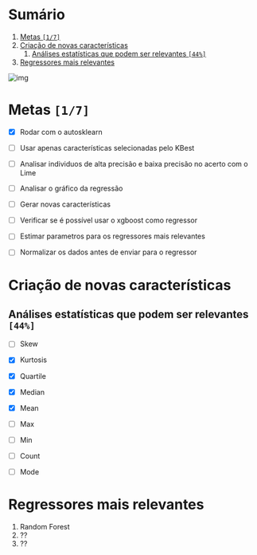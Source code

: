 
# Sumário

1.  [Metas <code>[1/7]</code>](#org2f4888d)
2.  [Criação de novas características](#orgbf1b828)
    1.  [Análises estatísticas que podem ser relevantes <code>[44%]</code>](#org69096b0)
3.  [Regressores mais relevantes](#org959ef3c)

![img](.org/img/enem.png)

<a id="org2f4888d"></a>

# Metas <code>[1/7]</code>

-   [X] Rodar com o autosklearn
-   [ ] Usar apenas características selecionadas pelo KBest
-   [ ] Analisar individuos de alta precisão e baixa precisão no acerto com o Lime
-   [ ] Analisar o gráfico da regressão
-   [ ] Gerar novas características
-   [ ] Verificar se é possível usar o xgboost como regressor
-   [ ] Estimar parametros para os regressores mais relevantes
-   [ ] Normalizar os dados antes de enviar para o regressor


<a id="orgbf1b828"></a>

# Criação de novas características


<a id="org69096b0"></a>

## Análises estatísticas que podem ser relevantes <code>[44%]</code>

-   [ ] Skew
-   [X] Kurtosis
-   [X] Quartile
-   [X] Median
-   [X] Mean
-   [ ] Max
-   [ ] Min
-   [ ] Count
-   [ ] Mode


<a id="org959ef3c"></a>

# Regressores mais relevantes

1.  Random Forest
2.  ??
3.  ??
